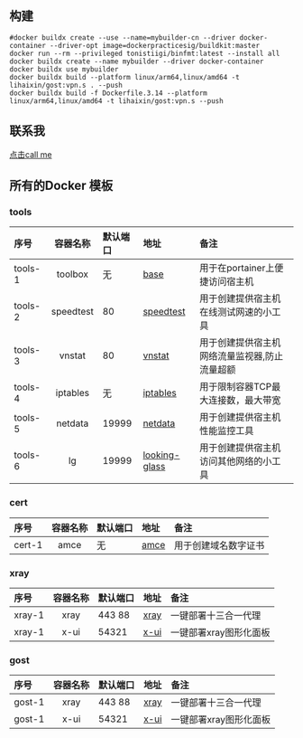 ## 构建

```
#docker buildx create --use --name=mybuilder-cn --driver docker-container --driver-opt image=dockerpracticesig/buildkit:master
docker run --rm --privileged tonistiigi/binfmt:latest --install all
docker buildx create --name mybuilder --driver docker-container
docker buildx use mybuilder
docker buildx build --platform linux/arm64,linux/amd64 -t lihaixin/gost:vpn.s . --push
docker buildx build -f Dockerfile.3.14 --platform linux/arm64,linux/amd64 -t lihaixin/gost:vpn.s --push
```

## 联系我

[点击call me](./contactme.md)

## 所有的Docker 模板

### tools
|序号|容器名称|默认端口|地址|备注|
|:----|:----:|:----|:----|:----|
|tools-1|toolbox|无|[base](https://hub.docker.com/r/lihaixin/toolbox)|用于在portainer上便捷访问宿主机|
|tools-2|speedtest|80|[speedtest](https://hub.docker.com/r/lihaixin/speedtest)|用于创建提供宿主机在线测试网速的小工具|
|tools-3|vnstat|80|[vnstat](https://hub.docker.com/r/lihaixin/vnstat)|用于创建提供宿主机网络流量监视器,防止流量超额|
|tools-4|iptables|无|[iptables](https://hub.docker.com/r/lihaixin/iptables)|用于限制容器TCP最大连接数，最大带宽|
|tools-5|netdata|19999|[netdata](https://hub.docker.com/r/lihaixin/netdata)|用于创建提供宿主机性能监控工具|
|tools-6|lg|19999|[looking-glass](https://hub.docker.com/r/lihaixin/looking-glass)|用于创建提供宿主机访问其他网络的小工具|

### cert 
|序号|容器名称|默认端口|地址|备注|
|:----|:----:|:----|:----|:----|
|cert-1|amce|无|[amce](https://hub.docker.com/r/lihaixin/amce)|用于创建域名数字证书|

### xray 
|序号|容器名称|默认端口|地址|备注|
|:----|:----:|:----|:----|:----|
| xray-1|xray|443 88|[xray](https://hub.docker.com/r/lihaixin/xray)|一键部署十三合一代理|
| xray-1|x-ui|54321|[x-ui](https://hub.docker.com/r/lihaixin/x-ui)|一键部署xray图形化面板|

### gost
|序号|容器名称|默认端口|地址|备注|
|:----|:----:|:----|:----|:----|
| gost-1|xray|443 88|[xray](https://hub.docker.com/r/lihaixin/xray)|一键部署十三合一代理|
| gost-1|x-ui|54321|[x-ui](https://hub.docker.com/r/lihaixin/x-ui)|一键部署xray图形化面板|

